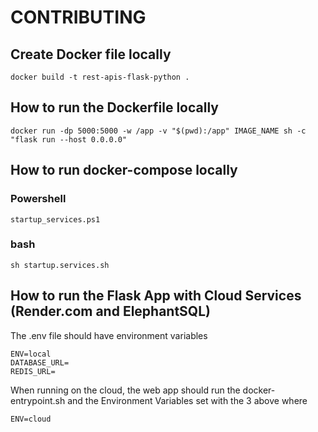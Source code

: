 # CONTRIBUTING

## Create Docker file locally
```
docker build -t rest-apis-flask-python .
```

## How to run the Dockerfile locally

```
docker run -dp 5000:5000 -w /app -v "$(pwd):/app" IMAGE_NAME sh -c "flask run --host 0.0.0.0"
```

## How to run docker-compose locally
### Powershell
```
startup_services.ps1
```
### bash
```
sh startup.services.sh
```

## How to run the Flask App with Cloud Services (Render.com and ElephantSQL)
The .env file should have environment variables
```
ENV=local
DATABASE_URL=
REDIS_URL=
```

When running on the cloud, the web app should run the docker-entrypoint.sh and the Environment Variables set with the 3 above where
```
ENV=cloud
```